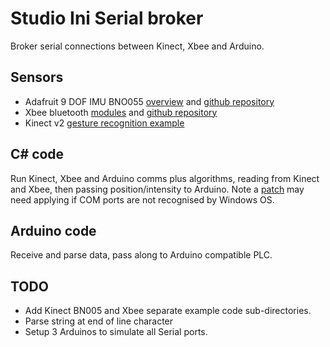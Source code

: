 # Studio Ini Serial broker

Broker serial connections between Kinect, Xbee and Arduino.

## Sensors

* Adafruit 9 DOF IMU BNO055 [overview](https://learn.adafruit.com/adafruit-bno055-absolute-orientation-sensor/overview) and [github repository](https://github.com/adafruit/Adafruit_BNO055)  
* Xbee bluetooth [modules](http://docs.digi.com/display/XBeeArduinoCodingPlatform/XBee+Arduino+Compatible+Coding+Platform) and [github repository](https://github.com/digidotcom/XBeeArduinoCodingPlatform/releases) 
* Kinect v2 [gesture recognition example](http://pterneas.com/2014/01/27/implementing-kinect-gestures/)

## C# code

Run Kinect, Xbee and Arduino comms plus algorithms, reading from Kinect and Xbee, then passing position/intensity to Arduino. Note a [patch](https://www.microsoft.com/en-us/download/details.aspx?id=45105) may need applying if COM ports are not recognised by Windows OS.

## Arduino code

Receive and parse data, pass along to Arduino compatible PLC.

## TODO

* Add Kinect BN005 and Xbee separate example code sub-directories.
* Parse string at end of line character
* Setup 3 Arduinos to simulate all Serial ports.

